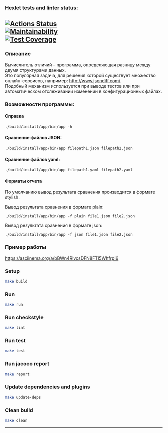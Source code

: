 ### Hexlet tests and linter status:
[![Actions Status](https://github.com/sergeinov/java-project-71/workflows/hexlet-check/badge.svg)](https://github.com/sergeinov/java-project-71/actions) <br>
[![Maintainability](https://api.codeclimate.com/v1/badges/8bda04939d49c6823e8f/maintainability)](https://codeclimate.com/github/sergeinov/java-project-71/maintainability) <br>
[![Test Coverage](https://api.codeclimate.com/v1/badges/8bda04939d49c6823e8f/test_coverage)](https://codeclimate.com/github/sergeinov/java-project-71/test_coverage) <br>
---
### Описание
Вычислитель отличий – программа, определяющая разницу между двумя структурами данных.  
Это популярная задача, для решения которой существует множество онлайн-сервисов, например: http://www.jsondiff.com/.  
Подобный механизм используется при выводе тестов или при автоматическом отслеживании изменении в конфигурационных файлах.

### Возможности программы:
#### Справка

    ./build/install/app/bin/app -h

#### Сравнение файлов JSON:

    ./build/install/app/bin/app filepath1.json filepath2.json

#### Сравнение файлов yaml:

    ./build/install/app/bin/app filepath1.yaml filepath2.yaml

#### Форматы отчета

По умолчанию вывод результата сравнения производится в формате stylish.

Вывод результата сравнения в формате plain:

    ./build/install/app/bin/app -f plain file1.json file2.json

Вывод результата сравнения в формате json:

    ./build/install/app/bin/app -f json file1.json file2.json

### Пример работы
https://asciinema.org/a/bBWn4RlvcsDFN8FTI5WhfrpI6

### Setup
```sh
make build
```

### Run
```sh
make run
```

### Run checkstyle
```sh
make lint
```

### Run test
```sh
make test
```

### Run jacoco report
```sh
make report
```

### Update dependencies and plugins
```sh
make update-deps
```

### Clean build
```sh
make clean
```

---